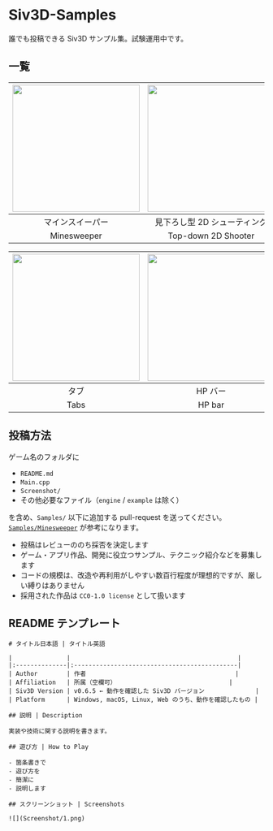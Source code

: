 # Siv3D-Samples
誰でも投稿できる Siv3D サンプル集。試験運用中です。

## 一覧

| <a href="Samples/Minesweeper"><img src="https://raw.githubusercontent.com/Siv3D/Siv3D-Samples/main/Samples/Minesweeper/Screenshot/3.png" width="250px"></a> | <a href="Samples/TopDownShooterP2"><img src="https://raw.githubusercontent.com/Siv3D/Siv3D-Samples/main/Samples/TopDownShooterP2/Screenshot/2.png" width="250px"></a> | <a href="Samples/FocusArrows"><img src="https://raw.githubusercontent.com/Siv3D/Siv3D-Samples/main/Samples/FocusArrows/Screenshot/3.png" width="250px"></a> |
|:--:|:--:|:--:|
| マインスイーパー | 見下ろし型 2D シューティング | カーソルを注目する矢印 |
| Minesweeper | Top-down 2D Shooter | Focus Arrows |

| <a href="Samples/TabSample"><img src="https://raw.githubusercontent.com/Siv3D/Siv3D-Samples/main/Samples/TabSample/Screenshot/2.png" width="250px"></a> | <a href="Samples/HPBar"><img src="https://raw.githubusercontent.com/Siv3D/Siv3D-Samples/main/Samples/HPBar/Screenshot/2.png" width="250px"></a> |
|:--:|:--:|
| タブ | HP バー |
| Tabs | HP bar |


## 投稿方法

ゲーム名のフォルダに

- `README.md`
- `Main.cpp`
- `Screenshot/`
- その他必要なファイル（`engine` / `example` は除く）

を含め、`Samples/` 以下に追加する pull-request を送ってください。[`Samples/Minesweeper`](Samples/Minesweeper) が参考になります。  

- 投稿はレビューののち採否を決定します
- ゲーム・アプリ作品、開発に役立つサンプル、テクニック紹介などを募集します
- コードの規模は、改造や再利用がしやすい数百行程度が理想的ですが、厳しい縛りはありません
- 採用された作品は `CC0-1.0 license` として扱います


## README テンプレート

```
# タイトル日本語 | タイトル英語

|               |                                              |
|:--------------|:---------------------------------------------|
| Author        | 作者                                         |
| Affiliation   | 所属（空欄可）                               |
| Siv3D Version | v0.6.5 ← 動作を確認した Siv3D バージョン              |
| Platform      | Windows, macOS, Linux, Web のうち、動作を確認したもの |

## 説明 | Description

実装や技術に関する説明を書きます。

## 遊び方 | How to Play

- 箇条書きで
- 遊び方を
- 簡潔に
- 説明します

## スクリーンショット | Screenshots

![](Screenshot/1.png)
```
